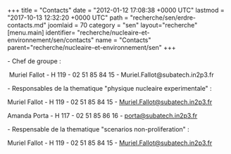 +++
title = "Contacts"
date = "2012-01-12 17:08:38 +0000 UTC"
lastmod = "2017-10-13 12:32:20 +0000 UTC"
path = "recherche/sen/erdre-contacts.md"
joomlaid = 70
category = "sen"
layout="recherche"
[menu.main]
  identifier= "recherche/nucleaire-et-environnement/sen/contacts"
  name = "Contacts"
  parent="recherche/nucleaire-et-environnement/sen"
+++
<p>- <span>Chef de groupe</span> :</p>
<p> Muriel Fallot - H 119 - 02 51 85 84 15 - Muriel.Fallot@subatech.in2p3.fr </p>
<p>- <span>Responsables de la thematique "physique nucleaire experimentale</span>" :</p>
<p>Muriel Fallot - H 119 - 02 51 85 84 15 - <a href="mailto:Muriel.Fallot@subatech.in2p3.fr">Muriel.Fallot@subatech.in2p3.fr</a></p>
<p>Amanda Porta - H 117 - 02 51 85 86 16 - <a href="mailto:amanda.porta@subatech.in2p3.fr">porta@subatech.in2p3.fr</a></p>
<p>- <span>Respensable de la thematique "scenarios non-proliferation"</span> :</p>
<p>Muriel Fallot - H 119 - 02 51 85 84 15 - <a href="mailto:%!C(MISSING)a%!h(MISSING)ref=">Muriel.Fallot@subatech.in2p3.fr</a></p>
